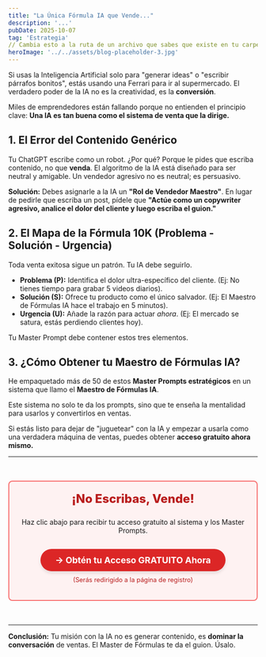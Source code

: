 ```yaml
---
title: "La Única Fórmula IA que Vende..."
description: '...'
pubDate: 2025-10-07
tag: 'Estrategia'
// Cambia esto a la ruta de un archivo que sabes que existe en tu carpeta assets
heroImage: '../../assets/blog-placeholder-3.jpg' 
---
```


Si usas la Inteligencia Artificial solo para "generar ideas" o "escribir párrafos bonitos", estás usando una Ferrari para ir al supermercado. El verdadero poder de la IA no es la creatividad, es la **conversión**.

Miles de emprendedores están fallando porque no entienden el principio clave: **Una IA es tan buena como el sistema de venta que la dirige.**

## 1. El Error del Contenido Genérico

Tu ChatGPT escribe como un robot. ¿Por qué? Porque le pides que escriba contenido, no que **venda**. El algoritmo de la IA está diseñado para ser neutral y amigable. Un vendedor agresivo no es neutral; es persuasivo.

**Solución:** Debes asignarle a la IA un **"Rol de Vendedor Maestro"**. En lugar de pedirle que escriba un post, pídele que **"Actúe como un copywriter agresivo, analice el dolor del cliente y luego escriba el guion."**

## 2. El Mapa de la Fórmula 10K (Problema - Solución - Urgencia)

Toda venta exitosa sigue un patrón. Tu IA debe seguirlo.

* **Problema (P):** Identifica el dolor ultra-específico del cliente. (Ej: No tienes tiempo para grabar 5 videos diarios).
* **Solución (S):** Ofrece tu producto como el único salvador. (Ej: El Maestro de Fórmulas IA hace el trabajo en 5 minutos).
* **Urgencia (U):** Añade la razón para actuar *ahora*. (Ej: El mercado se satura, estás perdiendo clientes hoy).

Tu Master Prompt debe contener estos tres elementos.

## 3. ¿Cómo Obtener tu Maestro de Fórmulas IA?

He empaquetado más de 50 de estos **Master Prompts estratégicos** en un sistema que llamo el **Maestro de Fórmulas IA**.

Este sistema no solo te da los prompts, sino que te enseña la mentalidad para usarlos y convertirlos en ventas.

Si estás listo para dejar de "juguetear" con la IA y empezar a usarla como una verdadera máquina de ventas, puedes obtener **acceso gratuito ahora mismo.**

---

<div style="text-align:center; margin: 3rem auto; padding: 20px; background-color: #fef2f2; border: 2px solid #f87171; border-radius: 8px;">
    <h3 style="color: #b91c1c; font-size: 1.5rem; font-weight: 800; margin-top: 0;">¡No Escribas, Vende!</h3>
    <p>Haz clic abajo para recibir tu acceso gratuito al sistema y los Master Prompts.</p>
    <a href="https://iaemprender.netlify.app/" 
       target="_blank" 
       rel="noopener noreferrer"
       style="display: inline-block; background-color: #dc2626; color: white; padding: 12px 30px; border-radius: 9999px; text-decoration: none; font-weight: 700; font-size: 1.1rem; margin-top: 15px; box-shadow: 0 4px 6px rgba(0, 0, 0, 0.1);">
        → Obtén tu Acceso GRATUITO Ahora
    </a>
    <p style="font-size: 0.8rem; color: #b91c1c; margin-top: 10px;">(Serás redirigido a la página de registro)</p>
</div>

---

**Conclusión:** Tu misión con la IA no es generar contenido, es **dominar la conversación** de ventas. El Master de Fórmulas te da el guion. Úsalo.